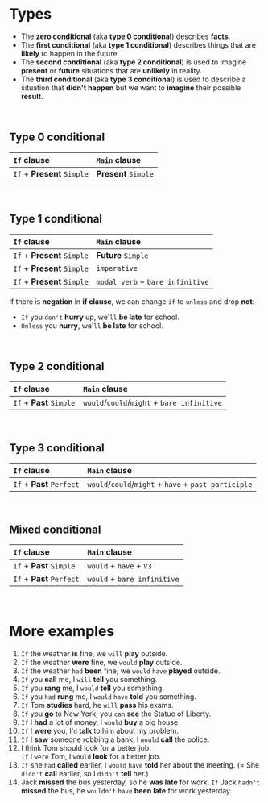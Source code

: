 # Types
- The **zero conditional** (aka **type 0 conditional**) describes **facts**.
- The **first conditional** (aka **type 1 conditional**) describes things that are **likely** to happen in the future.
- The **second conditional** (aka **type 2 conditional**) is used to imagine **present** or **future** situations that are **unlikely** in reality.
- The **third conditional** (aka **type 3 conditional**) is used to describe a situation that **didn't happen** but we want to **imagine** their possible **result**.

<br>

## Type 0 conditional
|`If` clause|`Main` clause|
|:----------|:------------|
|`If` + **Present** `Simple`|**Present** `Simple`|

<br>

## Type 1 conditional
|`If` clause|`Main` clause|
|:----------|:------------|
|`If` + **Present** `Simple`|**Future** `Simple`|
|`If` + **Present** `Simple`|`imperative`|
|`If` + **Present** `Simple`|`modal verb` + `bare infinitive`|

If there is **negation** in **if clause**, we can change `if` to `unless` and drop **not**:
- `If` you `don't` **hurry** up, we'`ll` **be late** for school.
- `Unless` you **hurry**, we'`ll` **be late** for school.

<br>

## Type 2 conditional
|`If` clause|`Main` clause|
|:----------|:------------|
|`If` + **Past** `Simple`|`would`/`could`/`might` + `bare infinitive`|

<br>

## Type 3 conditional
|`If` clause|`Main` clause|
|:----------|:------------|
|`If` + **Past** `Perfect`|`would`/`could`/`might` + `have` + `past participle`|

<br>

## Mixed conditional
|`If` clause|`Main` clause|
|:----------|:------------|
|`If` + **Past** `Simple`|`would` + `have` + `V3`|
|`If` + **Past** `Perfect`|`would` + `bare infinitive`|

<br>

# More examples
1. `If` the weather **is** fine, we `will` **play** outside.
2. `If` the weather **were** fine, we `would` **play** outside.
3. `If` the weather `had` **been** fine, we `would` `have` **played** outside.
4. `If` you **call** me, I `will` **tell** you something.
5. `If` you **rang** me, I `would` **tell** you something.
6. `If` you `had` **rung** me, I `would` `have` **told** you something.
7. `If` Tom **studies** hard, he `will` **pass** his exams.
8. `If` you **go** to New York, you `can` **see** the Statue of Liberty.
9.  `If` I **had** a lot of money, I `would` **buy** a big house.
10. `If` I **were** you, I'`d` **talk** to him about my problem.
11. `If` I **saw** someone robbing a bank, I `would` **call** the police.
12. I think Tom should look for a better job.<br>`If` I `were` Tom, I `would` **look** for a better job.
13. `If` she `had` **called** earlier, I `would` `have` **told** her about the meeting. (= She `didn't` **call** earlier, so I `didn't` **tell** her.)
14. Jack **missed** the bus yesterday, so he **was late** for work. `If` Jack `hadn't` **missed** the bus, he `wouldn't` `have` **been late** for work yesterday.
